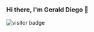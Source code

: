 ### Hi there, I'm Gerald Diego 👋

![visitor badge](https://visitor-badge.glitch.me/badge?page_id=jwenjian.visitor-badge)

